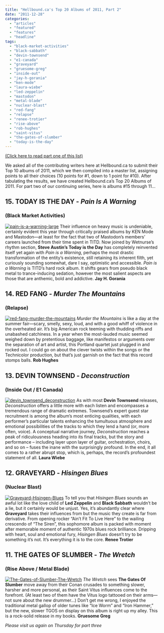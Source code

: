 ```yaml
---
title: "Hellbound.ca's Top 20 Albums of 2011, Part 2"
date: "2011-12-28"
categories: 
  - "articles"
  - "featured"
  - "features"
  - "headline"
tags: 
  - "black-market-activities"
  - "black-sabbath"
  - "devin-townsend"
  - "e1-canada"
  - "graveyard"
  - "gruesome-greg"
  - "inside-out"
  - "jay-h-gorania"
  - "ken-mode"
  - "laura-wiebe"
  - "led-zeppelin"
  - "mastodon"
  - "metal-blade"
  - "nuclear-blast"
  - "red-fang"
  - "relapse"
  - "renee-trotier"
  - "rise-above"
  - "rob-hughes"
  - "saint-vitus"
  - "the-gates-of-slumber"
  - "today-is-the-day"
---
```


[(Click here to read part one of this list)](http://www.hellbound.ca/2011/12/hellbound-top-20-albums-of-2011-part-1/)

We asked all of the contributing writers here at Hellbound.ca to submit their Top 10 albums of 2011, which we then compiled into a master list, assigning points to all their choices (10 points for #1, down to 1 point for #10). After tabulating the results, we have created Hellbound.ca’s Top 20 Albums of 2011. For part two of our continuing series, here is albums #15 through 11…

## 15\. TODAY IS THE DAY - _Pain Is A Warning_

### (Black Market Activities)

[![](http://www.hellbound.ca/wp-content/uploads/2011/08/pain-is-a-warning-large-182x182.jpg "pain-is-a-warning-large")](http://www.hellbound.ca/wp-content/uploads/2011/08/pain-is-a-warning-large.jpg) Their influence on heavy music is undeniable, certainly evident this year through critically praised albums by KEN Mode and Mastodon—at least for the fact that two of Mastodon’s members’ careers launched from their time spent in TITD. Now joined by Wetnurse’s rhythm section, **Steve Austin’s Today is the Day** has completely reinvented itself yet again with _Pain is a Warning_, perhaps the most drastic transformation of the entity’s existence, still retaining its inherent filth, yet curiously sounding somewhat, dare I say, optimistic and accessible. _Pain is a Warning_ is TITD’s hard rock album. It shifts gears from pseudo black metal to trance-inducing sedation, however the most salient aspects are those that are anthemic, bold and addictive. **Jay H. Gorania**

## 14\. RED FANG - _Murder The Mountains_

### (Relapse)

[![](http://www.hellbound.ca/wp-content/uploads/2011/04/red-fang-murder-the-mountains-150x150.jpg "red-fang-murder-the-mountains")](http://www.hellbound.ca/wp-content/uploads/2011/04/red-fang-murder-the-mountains.jpg) _Murder the Mountains_ is like a day at the summer fair—scary, smelly, sexy, loud, and with a good whiff of violence in the overheated air. It’s big American rock teeming with thudding riffs and unabashed catchiness. In a year when the most-lauded music seemed weighed down by pretentious baggage, like manifestos or arguments over the separation of art and artist, this Portland quartet just plugged in and rocked out. I could go on about the clever twists within the songs or the Technicolor production, but that’s just garnish on the fact that this record stomps balls. **Rob Hughes**

## 13\. DEVIN TOWNSEND - _Deconstruction_

### (Inside Out / E1 Canada)

[![](http://www.hellbound.ca/wp-content/uploads/2011/12/devin_townsend_deconstruction-182x182.jpg "devin_townsend_deconstruction")](http://www.hellbound.ca/wp-content/uploads/2011/12/devin_townsend_deconstruction.jpeg) As with most **Devin Townsend** releases, _Deconstruction_ offers a little more with each listen and encompasses a tremendous range of dramatic extremes. Townsend’s expert guest star recruitment is among the album’s most enticing qualities, with each performer’s particular talents enhancing the tumultuous atmosphere and emotional possibilities of the tracks to which they lend a hand (or, more often, voice). A conceptual narrative journey, _Deconstruction_ reaches a peak of ridiculousness heading into its final tracks, but the story and performance – including layer upon layer of guitar, orchestration, choirs, and so on – fuses the inane with the surprisingly profound. In the end, it all comes to a rather abrupt stop, which is, perhaps, the record’s profoundest statement of all. **Laura Wiebe**

## 12\. GRAVEYARD - _Hisingen Blues_

### (Nuclear Blast)

[![](http://www.hellbound.ca/wp-content/uploads/2011/04/Graveyard-Hisingen-Blues-150x150.jpg "Graveyard-Hisingen-Blues")](http://www.hellbound.ca/wp-content/uploads/2011/04/Graveyard-Hisingen-Blues.jpg) To tell you that _Hisingen Blues_ sounds an awful lot like the love child of **Led Zeppelin** and **Black Sabbath** wouldn’t be a lie, but it certainly would be unjust. Yes, it’s abundantly clear where **Graveyard** takes their influences from but the music they create is far from derivative. From opening rocker “Ain’t Fit To Live Here” to the wailing crescendo of “The Siren”, this sophomore album is packed with moment after memorable moment of authentic 1970s blues rock brilliance. Dripping with heart, soul and emotional fury, _Hisingen Blues_ doesn’t try to be something it’s not. It’s everything it is to the core. **Renee Trotier**

## 11\. THE GATES OF SLUMBER - _The Wretch_

### (Rise Above / Metal Blade)

[![](http://www.hellbound.ca/wp-content/uploads/2011/05/The-Gates-of-Slumber-The-Wretch-150x150.jpg "The-Gates-of-Slumber-The-Wretch")](http://www.hellbound.ca/wp-content/uploads/2011/05/The-Gates-of-Slumber-The-Wretch.jpg) _The Wretch_ sees **The Gates Of Slumber** move away from their Conan crusades to something slower, harsher and more personal, as their Saint Vitus influences come to the forefront. (At least two of them have the Vitus logo tattooed on their arms—not sure about the new drummer…) Don’t get me wrong, I enjoyed the traditional metal gallop of older tunes like “Ice Worm” and “Iron Hammer,” but the new, slower TGOS on display on this album is right up my alley. This is a rock-solid release in my books. **Gruesome Greg**

_Please visit us again on Thursday for part three_
